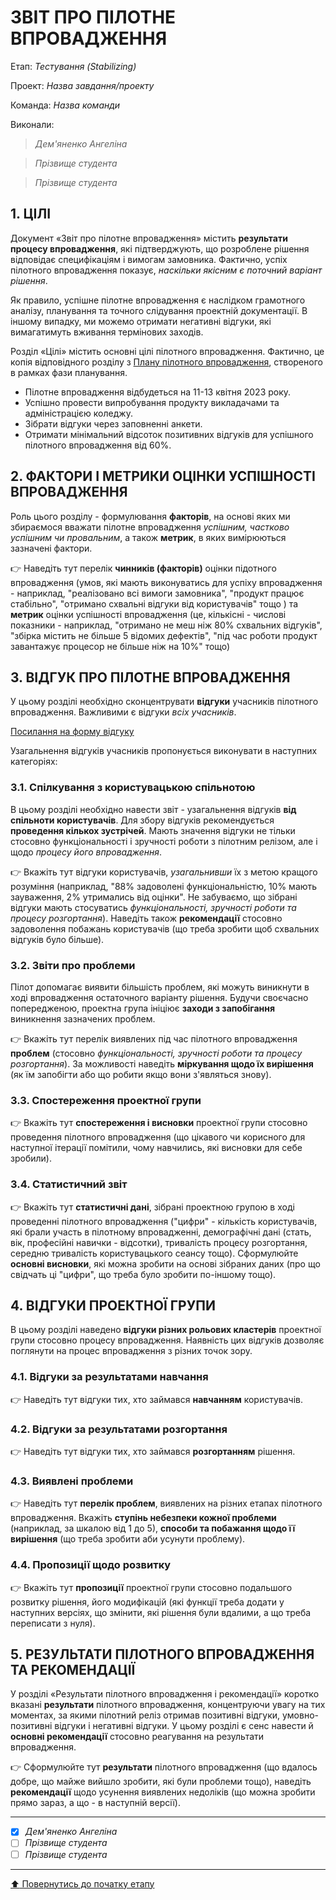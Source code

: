 ﻿# ЗВІТ ПРО ПІЛОТНЕ ВПРОВАДЖЕННЯ

Етап: *Тестування (Stabilizing)*

Проект: *Назва завдання/проекту*

Команда: *Назва команди*

Виконали:
>*Дем'яненко Ангеліна*

>*Прізвище студента*

>*Прізвище студента*

## **1. ЦІЛІ**

Документ «Звіт про пілотне впровадження» містить **результати процесу впровадження**, які підтверджують, що розроблене рішення відповідає специфікаціям і вимогам замовника. Фактично, успіх пілотного впровадження показує, *наскільки якісним є поточний варіант рішення*. 

Як правило, успішне пілотне впровадження є наслідком грамотного аналізу, планування та точного слідування проектній документації. В іншому випадку, ми можемо отримати негативні відгуки, які вимагатимуть вживання термінових заходів.

Розділ «Цілі» містить основні цілі пілотного впровадження. Фактично, це копія відповідного розділу з [Плану пілотного впровадження](/docs/2.Planning/%D0%97%D0%B2%D0%B5%D0%B4%D0%B5%D0%BD%D0%B8%D0%B9%20%D0%BF%D0%BB%D0%B0%D0%BD%20%D0%BF%D1%80%D0%BE%D0%B5%D0%BA%D1%82%D1%83.md), створеного в рамках фази планування.

- Пілотне впровадження відбудеться на 11-13 квітня 2023 року.
- Успішно провести випробування продукту викладачами та адміністрацією коледжу.
- Зібрати відгуки через заповненні анкети.
- Отримати мінімальний відсоток позитивних відгуків для успішного пілотного впровадження від 60%.

## **2. ФАКТОРИ І МЕТРИКИ ОЦІНКИ УСПІШНОСТІ ВПРОВАДЖЕННЯ**

Роль цього розділу - формулювання **факторів**, на основі яких ми збираємося вважати пілотне впровадження *успішним, частково успішним чи провальним*, а також **метрик**, в яких вимірюються зазначені фактори.

:point_right: Наведіть тут перелік **чинників (факторів)** оцінки підотного впровадження (умов, які мають виконуватись для успіху впровадження - наприклад, "реалізовано всі вимоги замовника", "продукт працює стабільно", "отримано схвальні відгуки від користувачів" тощо ) та **метрик** оцінки успішності впровадження (це, кількісні - числові показники - наприклад, "отримано не меш ніж 80% схвальних відгуків", "збірка містить не більше 5 відомих дефектів", "під час роботи продукт завантажує процесор не більше ніж на 10%" тощо)

## **3. ВІДГУК ПРО ПІЛОТНЕ ВПРОВАДЖЕННЯ**

У цьому розділі необхідно сконцентрувати **відгуки** учасників пілотного впровадження. Важливими є відгуки *всіх учасників*. 

[Посилання на форму відгуку](https://docs.google.com/forms/d/e/1FAIpQLSfKPUnb8mYSZcKHKEKBzIB7H8FR0lAjQjpcEkNmV6rIXZW53w/viewform?usp=sharing)

Узагальнення відгуків учасників пропонується виконувати в наступних категоріях:

### **3.1. Спілкування з користувацькою спільнотою**

В цьому  розділі необхідно навести звіт - узагальнення відгуків **від спільноти користувачів**. 
Для збору відгуків рекомендується **проведення кількох зустрічей**. Мають значення відгуки не тільки стосовно функціональності і зручності роботи з пілотним релізом, але і щодо *процесу його впровадження*.

:point_right: Вкажіть тут відгуки користувачів, *узагальнивши* їх з метою кращого розуміння (наприклад, "88% задоволені функціональністю, 10% мають зауваження, 2% утримались від оцінки". Не забуваємо, що зібрані відгуки мають стосуватись *функціональності, зручності роботи та процесу розгортання*). Наведіть також **рекомендації** стосовно задоволення побажань користувачів (що треба зробити щоб схвальних відгуків було більше).

### **3.2. Звіти про проблеми**

Пілот допомагає виявити більшість проблем, які можуть виникнути в ході впровадження остаточного варіанту рішення. Будучи своєчасно попередженою, проектна група ініціює **заходи з запобігання** виникнення зазначених проблем. 

:point_right: Вкажіть тут перелік виявлених під час пілотного впровадження **проблем** (стосовно *функціональності, зручності роботи та процесу розгортання*). За можливості наведіть **міркування щодо їх вирішення** (як їм запобігти або що робити якщо вони з'являться знову).

### **3.3. Спостереження проектної групи**

:point_right: Вкажіть тут **спостереження і висновки** проектної групи стосовно проведення пілотного впровадження (що цікавого чи корисного для наступної ітерації помітили, чому навчились, які висновки для себе зробили).

### **3.4. Статистичний звіт** 

:point_right: Вкажіть тут **статистичні дані**, зібрані проектною групою в ході проведенні пілотного впровадження ("цифри" - кількість користувачів, які брали участь в пілотному впровадженні, демографічні дані (стать, вік, професійні навички - відсотки), тривалість процесу розгортання, середню тривалість користувацького сеансу тощо). Сформулюйте **основні висновки**, які можна зробити на основі зібраних даних (про що свідчать ці "цифри", що треба було зробити по-іншому тощо).

## **4. ВІДГУКИ ПРОЕКТНОЇ ГРУПИ**

В цьому розділі наведено **відгуки різних рольових кластерів** проектної групи стосовно процесу впровадження. Наявність цих відгуків дозволяє поглянути на процес впровадження з різних точок зору.

### **4.1. Відгуки за результатами навчання**

:point_right: Наведіть тут відгуки тих, хто займався **навчанням** користувачів.

### **4.2. Відгуки за результатами розгортання**

:point_right: Наведіть тут відгуки тих, хто займався **розгортанням** рішення.

### **4.3. Виявлені проблеми**

:point_right: Наведіть тут **перелік проблем**, виявлених на різних етапах пілотного впровадження. Вкажіть **ступінь небезпеки кожної проблеми** (наприклад, за шкалою від 1 до 5), **способи та побажання щодо її вирішення** (що треба зробити аби усунути проблему).

### **4.4. Пропозиції щодо розвитку**

:point_right: Вкажіть тут **пропозиції** проектної групи стосовно подальшого розвитку рішення, його модифікацій (які функції треба додати у наступних версіях, що змінити, які рішення були вдалими, а що треба переписати з нуля).

## **5. РЕЗУЛЬТАТИ ПІЛОТНОГО ВПРОВАДЖЕННЯ ТА РЕКОМЕНДАЦІЇ**

У розділі «Результати пілотного впровадження і рекомендації»  коротко вказані **результати** пілотного впровадження, концентруючи увагу на тих моментах, за якими пілотний реліз отримав позитивні відгуки, умовно-позитивні відгуки і негативні відгуки. У цьому розділі є сенс навести й **основні рекомендації** стосовно реагування на результати впровадження.

:point_right: Сформулюйте тут **результати** пілотного впровадження (що вдалось добре, що майже вийшло зробити, які були проблеми тощо), наведіть **рекомендації** щодо усунення виявлених недоліків (що можна зробити прямо зараз, а що - в наступній версії).

---

- [x] *Дем'яненко Ангеліна*
- [ ] *Прізвище студента*
- [ ] *Прізвище студента*

---
[:arrow_up: Повернутись до початку етапу](/docs/4.Stabilizing/README.md)
